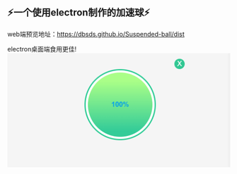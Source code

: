 ## ⚡一个使用electron制作的加速球⚡

web端预览地址：https://dbsds.github.io/Suspended-ball/dist


electron桌面端食用更佳!
 ![image](https://github.com/DBSDs/Suspended-ball/blob/main/example.gif)
